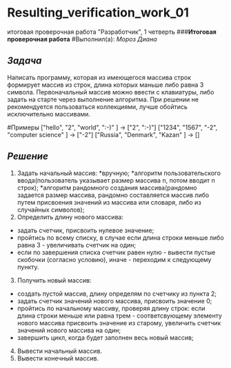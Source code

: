 # Resulting_verification_work_01
итоговая проверочная работа "Разработчик", 1 четверть
###**Итоговая проверочная работа**
#Выполнил(а): *Мороз Диана*

## **_Задача_**
Написать программу, которая из имеющегося массива строк формирует массив из строк, длина которых маньше либо равна 3 символа. Первоначальный массив можно ввести с клавиатуры, либо задать на старте через выполнение алгоритма. При решении не рекомендуется пользоваться коллекциями, лучше обойтись исключительно массивами.

#Примеры
["hello", "2", "world", ":-)" ] -> ["2", ":-)"]
["1234", "1567", "-2", "computer science" ] -> ["-2"]
["Russia", "Denmark", "Kazan" ] -> []

## **_Решение_**
1. Задать начальный массив:
*вручную;
*алгоритм пользовательского ввода(пользователь указывает размер массива n, потом вводит n строк);
*алгоритм рандомного создания массива(рандомно задается размер массива, рандомно составляется массив либо путем присвоения значений из массива или словаря, либо из случайных символов);
2. Определить длину нового массива:
* задать счетчик, присвоить нулевое значение;
* пройтись по всему списку, в случае если длина строки меньше либо равна 3 - увеличивать счетчик на один;
* если по завершения списка счетчик равен нулю - вывести пустые скобочки (согласно условию), иначе - переходим к следующему пункту.
3. Получить новый массив:
* создать пустой массив, длину определям по счетчику из пункта 2;
* задать счетчик значений нового массива, присвоить значение 0;
* пройтись по начальному массиву, проверяя длину строк: если длина строки меньше или равна трем - соответсвующему элементу нового массива присвоить значение из старому, увеличить счетчик значений нового массива на один;
* завершить цикл, когда будет заполнен весь новый массив; 
4. Вывести начальный массив.
5. Вывести конечный массив.

